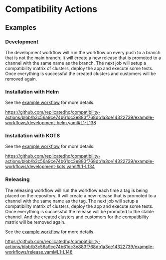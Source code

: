 # Compatibility Actions


## Examples

### Development
The development workflow will run the workflow on every push to a branch that is not the main branch. It will create a new release that is promoted to a channel with the same name as the branch.
The next job will setup a compatibility matrix of clusters, deploy the app and execute some tests. Once everything is successful the created clusters and customers will be removed again.

### Installation with Helm
See the [example workflow](example-workflows/development-helm.yaml) for more details.

https://github.com/replicatedhq/compatibility-actions/blob/b3c56a9ce74b61dc3e883f768db1a3ce14322739/example-workflows/development-helm.yaml#L1-L138

### Installation with KOTS
See the [example workflow](example-workflows/development-kots.yaml) for more details.

https://github.com/replicatedhq/compatibility-actions/blob/b3c56a9ce74b61dc3e883f768db1a3ce14322739/example-workflows/development-kots.yaml#L1-L134

### Releasing
The releasing workflow will run the workflow each time a tag is being placed on the repository. It will create a new release that is promoted to a channel with the same name as the tag.
The next job will setup a compatibility matrix of clusters, deploy the app and execute some tests. Once everything is successful the release will be promoted to the stable channel. And the created clusters and customers for the compatibility matrix will be removed again.

See the [example workflow](example-workflows/release.yaml) for more details.

https://github.com/replicatedhq/compatibility-actions/blob/b3c56a9ce74b61dc3e883f768db1a3ce14322739/example-workflows/release.yaml#L1-L148